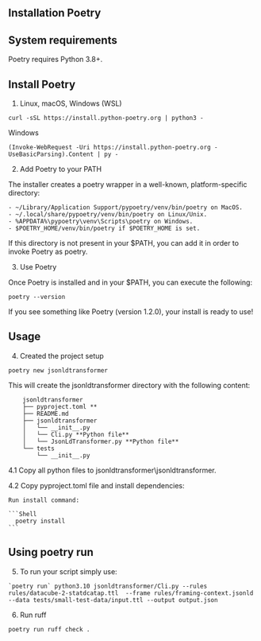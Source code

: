 
## Installation Poetry

## System requirements

Poetry requires Python 3.8+.

## Install Poetry

1. Linux, macOS, Windows (WSL)
	
```shell
curl -sSL https://install.python-poetry.org | python3 -
```

Windows

```shell
(Invoke-WebRequest -Uri https://install.python-poetry.org -UseBasicParsing).Content | py -
```

2. Add Poetry to your PATH

The installer creates a poetry wrapper in a well-known, platform-specific directory:

```shell
- ~/Library/Application Support/pypoetry/venv/bin/poetry on MacOS.
- ~/.local/share/pypoetry/venv/bin/poetry on Linux/Unix.
- %APPDATA%\pypoetry\venv\Scripts\poetry on Windows.
- $POETRY_HOME/venv/bin/poetry if $POETRY_HOME is set.
```

If this directory is not present in your $PATH, you can add it in order to invoke Poetry as poetry.

3. Use Poetry
	
Once Poetry is installed and in your $PATH, you can execute the following:

```shell
poetry --version
```

If you see something like Poetry (version 1.2.0), your install is ready to use!

## Usage

4. Created the project setup

```shell
poetry new jsonldtransformer
```

This will create the jsonldtransformer directory with the following content:

```Shell
	jsonldtransformer
	├── pyproject.toml **
	├── README.md
	├── jsonldtransformer
	│   └── __init__.py
	│   └── Cli.py **Python file**
	│   └── JsonLdTransformer.py **Python file**
	└── tests
	    └── __init__.py
```

4.1 Copy all python files to jsonldtransformer\jsonldtransformer.

4.2 Copy pyproject.toml file and install dependencies:

	Run install command:
	
	```Shell
	  poetry install
	```

## Using poetry run
5. To run your script simply use:

```Shell
`poetry run` python3.10 jsonldtransformer/Cli.py --rules rules/datacube-2-statdcatap.ttl  --frame rules/framing-context.jsonld --data tests/small-test-data/input.ttl --output output.json
```

6. Run ruff


```Shell
poetry run ruff check .
```
